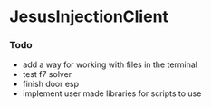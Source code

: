 # JesusInjectionClient

### Todo
* add a way for working with files in the terminal
* test f7 solver
* finish door esp
* implement user made libraries for scripts to use